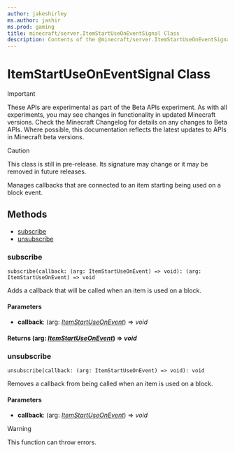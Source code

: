 ```yaml
---
author: jakeshirley
ms.author: jashir
ms.prod: gaming
title: minecraft/server.ItemStartUseOnEventSignal Class
description: Contents of the @minecraft/server.ItemStartUseOnEventSignal class.
---
```

# ItemStartUseOnEventSignal Class
>[!IMPORTANT]
>These APIs are experimental as part of the Beta APIs experiment. As with all experiments, you may see changes in functionality in updated Minecraft versions. Check the Minecraft Changelog for details on any changes to Beta APIs. Where possible, this documentation reflects the latest updates to APIs in Minecraft beta versions.

> [!CAUTION]
> This class is still in pre-release.  Its signature may change or it may be removed in future releases.

Manages callbacks that are connected to an item starting being used on a block event.

## Methods
- [subscribe](#subscribe)
- [unsubscribe](#unsubscribe)

### **subscribe**
`
subscribe(callback: (arg: ItemStartUseOnEvent) => void): (arg: ItemStartUseOnEvent) => void
`

Adds a callback that will be called when an item is used on a block.

#### **Parameters**
- **callback**: (arg: [*ItemStartUseOnEvent*](ItemStartUseOnEvent.md)) => *void*

#### **Returns** (arg: [*ItemStartUseOnEvent*](ItemStartUseOnEvent.md)) => *void*

### **unsubscribe**
`
unsubscribe(callback: (arg: ItemStartUseOnEvent) => void): void
`

Removes a callback from being called when an item is used on a block.

#### **Parameters**
- **callback**: (arg: [*ItemStartUseOnEvent*](ItemStartUseOnEvent.md)) => *void*

> [!WARNING]
> This function can throw errors.


